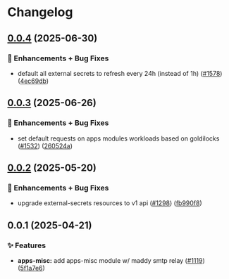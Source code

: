 # Changelog

## [0.0.4](https://github.com/ppat/homelab-ops-kubernetes-apps/compare/apps-misc-v0.0.3...apps-misc-v0.0.4) (2025-06-30)


### 🚀 Enhancements + Bug Fixes

* default all external secrets to refresh every 24h (instead of 1h) ([#1578](https://github.com/ppat/homelab-ops-kubernetes-apps/issues/1578)) ([4ec69db](https://github.com/ppat/homelab-ops-kubernetes-apps/commit/4ec69dbd9f0825da6b7b7d05e39d0f46ffb90bd0))

## [0.0.3](https://github.com/ppat/homelab-ops-kubernetes-apps/compare/apps-misc-v0.0.2...apps-misc-v0.0.3) (2025-06-26)


### 🚀 Enhancements + Bug Fixes

* set default requests on apps modules workloads based on goldilocks ([#1532](https://github.com/ppat/homelab-ops-kubernetes-apps/issues/1532)) ([260524a](https://github.com/ppat/homelab-ops-kubernetes-apps/commit/260524a93c1a6b4375b7cef39b098fa288b5fbb4))

## [0.0.2](https://github.com/ppat/homelab-ops-kubernetes-apps/compare/apps-misc-v0.0.1...apps-misc-v0.0.2) (2025-05-20)


### 🚀 Enhancements + Bug Fixes

* upgrade external-secrets resources to v1 api ([#1298](https://github.com/ppat/homelab-ops-kubernetes-apps/issues/1298)) ([fb990f8](https://github.com/ppat/homelab-ops-kubernetes-apps/commit/fb990f8259e828635e1fe5254a9fae4311276ac8))

## 0.0.1 (2025-04-21)


### ✨ Features

* **apps-misc:** add apps-misc module w/ maddy smtp relay ([#1119](https://github.com/ppat/homelab-ops-kubernetes-apps/issues/1119)) ([5f1a7e6](https://github.com/ppat/homelab-ops-kubernetes-apps/commit/5f1a7e61f52a59a7871cd90987170ba2905af212))
